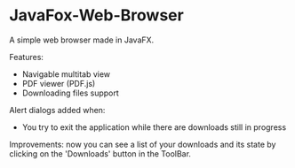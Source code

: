 # JavaFox-Web-Browser
A simple web browser made in JavaFX.

Features:
- Navigable multitab view
- PDF viewer (PDF.js)
- Downloading files support

Alert dialogs added when:
- You try to exit the application while there are downloads still in progress

Improvements: now you can see a list of your downloads and its state by clicking on the 'Downloads' button in the ToolBar.
